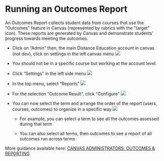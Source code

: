 # Running an Outcomes Report

An Outcomes Report collects student data from courses that use the "Outcomes" feature in Canvas (represented by rubrics with the "target" icon).
These reports are generated by Canvas and demonstrate students' progress towards meeting the outcomes.


   - Click on “Admin” then, the main Distance Education account in canvas (not dev), click on settings in the left canvas menu
     ![](Admin.png)
   - You should not be in a specific course but working at the account level.
     
   - Click “Settings” in the left side menu
     ![](Settings.png)
   - In the top menu, select “Reports”
    ![](Reports.png)
   - For the selection “Outcome Result”, click “Configure”
     ![](Configure.png)
   - You can now select the term and arrange the order of the report (users, courses, outcomes) to organize in a specific way
    ![](Configure_window.png)
     - For example, you can select a term to see all the outcomes assessed during that term
      
     - You can also select all terms, then outcomes to see a report of all outcomes run across terms
       
   More guidance available here: [CANVAS ADMINISTRATORS: OUTCOMES & REPORTING](https://sac.edu/AcademicAffairs/DistanceEd/Documents/Canvas%20Admin%20Outcomes.pdf)
